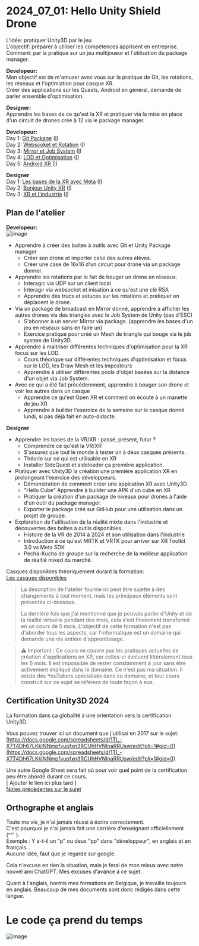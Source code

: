 # 2024_07_01: Hello Unity Shield Drone

L'idée: pratiquer Unity3D par le jeu  
L'objectif: préparer à utiliser les compétences apprisent en entreprise.  
Comment: par la pratique sur un jeu multijoueur et l'utilisation du package manager.  


**Developeur:**  
Mon objectif est de m'amuser avec vous sur la pratique de Git, les rotations, les réseaux et l'optimiation pour casque XR.  
Créer des applications sur les Quests, Android en général, demande de parler ensemble d'optimisation.  

**Designer:**  
Apprendre les bases de ce qu'est la XR et pratiquer via la mise en place d'un circuit de drones créé à 12 via le package manager.  

**Developeur:**    
Day 1: [Git Package](WorkshopPerDay/2024_07_01.md)  ([I](https://github.com/EloiStree/2024_07_01_HelloUnityShieldDrone/issues/2))  
Day 2: [Webscoket et Rotation](WorkshopPerDay/2024_07_02.md)   ([I](https://github.com/EloiStree/2024_07_01_HelloUnityShieldDrone/issues/3))  
Day 3: [Mirror et Job System](WorkshopPerDay/2024_07_03.md)  ([I](https://github.com/EloiStree/2024_07_01_HelloUnityShieldDrone/issues/4))    
Day 4: [LOD et Optimisation](WorkshopPerDay/2024_07_04.md)  ([I](https://github.com/EloiStree/2024_07_01_HelloUnityShieldDrone/issues/5))  
Day 5: [Android XR ](WorkshopPerDay/2024_07_05.md)  ([I](https://github.com/EloiStree/2024_07_01_HelloUnityShieldDrone/issues/6))  

**Designer**  
Day 1: [Les bases de la XR avec Meta](WorkshopPerDay/2024_07_16.md)  ([I](https://github.com/EloiStree/2024_07_01_HelloUnityShieldDrone/issues/7))  
Day 2: [Bonjour Unity XR](WorkshopPerDay/2024_07_17.md)  ([I](https://github.com/EloiStree/2024_07_01_HelloUnityShieldDrone/issues/8))  
Day 3: [XR et l'industrie](WorkshopPerDay/2024_07_18.md)  ([I](https://github.com/EloiStree/2024_07_01_HelloUnityShieldDrone/issues/9))  


## Plan de l'atelier
  
**Developeur:**  
![image](https://github.com/EloiStree/2024_07_01_HelloUnityShieldDrone/assets/20149493/1594a8ae-438c-4737-8c00-1310653dfc28)  

- Apprendre à créer des boites à outils avec Git et Unity Package manager
  - Créer son drone et importer celui des autres élèves.
  - Créer une case de 16x16 d'un circuit pour drone via un package donner.
- Apprendre les rotations par le fait de bouger un drone en réseaux.
  - Interagic via UDP sur un client local
  - Interagir via websocket et inisation à ce qu'est une clé RSA
  - Apprendre des trucs et astuces sur les rotations et pratiquer en déplacent le drone.
- Via un package de broadcast en Mirror donné, apprendre à afficher les autres drones via des triangles avec le Job System de Unity (pas d'ESC)
  - S'abonner à un server Mirror via package. (apprendre les bases d'un jeu en réseaux sans en faire un)
  - Exercice pratique pour créé un Mesh de triangle qui bouge via le job system de Unity3D.
- Apprendre à maitriser différentes techniques d'optimisation pour la XR focus sur les LOD.
  - Cours théorique sur différentes techniques d'optimisation et focus sur le LOD, les Draw Mesh et les imposteurs
  - Apprendre à utiliser différentes pools d'objet basées sur la distance d'un objet via Job System.
- Avec ce qui a été fait précédemment, apprendre à bouger son drone et voir les autres dans un casque 
  - Apprendre ce qu'est Open XR et comment on écoute à un manette de jeu XR
  - Apprendre à builder l'exercice de la semaine sur le casque donné lundi, si pas déjà fait en auto-didacte.


**Designer**  
- Apprendre les bases de la VR/XR : passé, présent, futur ?
  - Comprendre ce qu'est la VR/XR
  - S'assurez que tout le monde à tester un à deux casques présents.
  - Théorie sur ce qui est utilisable en XR 
  - Installer SideQuest et sideloader ça première application. 
- Pratiquer avec Unity3D la création une première application XR en prolongeant l'exercice des développeurs.
  - Démonstration de comment créer une appication XR avec Unity3D
  - "Hello Cube" Apprendre à builder une APK d'un cube en XR
  - Pratiquer la création d'un package de niveaux pour drones à l'aide d'un outil du package manager.
  - Exporter le package créé  sur GitHub pour une utilisation dans un projet de groupe.
- Exploration de l'utilisation de la réalité mixte dans l'industrie et découvertes des boîtes à outils disponibles.
  - Histoire de la VR de 2014 à 2024 et son utilisation dans l'industrie
  - Introduction à ce qu'est MRTK et VRTK pour arriver sur XR Toolkit 3.0 vs Meta SDK
  - Pecha-Kucha de groupe sur la recherche de la meilleur application de réaltié mixed du marché.


Casques disponibles théoriquement durant la formation:  
[Les casques disponibles](https://github.com/EloiStree/2024_07_01_HelloUnityShieldDrone/issues/10)  

> La description de l'atelier fournie ici peut être sujette à des changements à tout moment, mais les principaux éléments sont présentés ci-dessous.
> 
> La dernière fois que j'ai mentionné que je pouvais parler d'Unity et de la réalité virtuelle pendant des mois, cela s'est finalement transformé en un cours de 5 mois. L'objectif de cette formation n'est pas 
 d'aborder tous les aspects, car l'informatique est un domaine qui demande une vie entière d'apprentissage.

> ⚠️ Important : Ce cours ne couvre pas les pratiques actuelles de création d'applications en XR, car celles-ci évoluent littéralement tous les 6 mois. Il est impossible de rester constamment à jour sans être activement impliqué dans le domaine. Ce n'est pas ma situation. Il existe des YouTubers spécialisés dans ce domaine, et tout cours construit sur ce sujet se référera de toute façon à eux.

## Certification Unity3D 2024  
  
La formation dans ça globalité à une orientation vers la certification Unity3D.  
  
Vous pouvez trouver ici un document que j'utilisai en 2017 sur le sujet:  
[https://docs.google.com/spreadsheets/d/1TI_-X7T4Dh67LKkINNmpfvuofxn3RCUhHVNInaRRUsw/edit?pli=1#gid=0](https://docs.google.com/spreadsheets/d/1TI_-X7T4Dh67LKkINNmpfvuofxn3RCUhHVNInaRRUsw/edit?pli=1#gid=0)  
  
Une autre Google Sheet sera fait où pour voir quel point de la certification peu être abordé durant ce cours.  
[ Ajouter le lien ici plus tard ]  
[Notes précédentes sur le sujet](https://github.com/EloiStree/HelloUnity/wiki/TF%23024)  


## Orthographe et anglais

Toute ma vie, je n'ai jamais réussi à écrire correctement.   
C'est pourquoi je n'ai jamais fait une carrière d'enseignant officiellement (^^' ).  
Exemple : Y a-t-il un "p" ou deux "pp" dans "développeur", en anglais et en français...  
Aucune idée, faut que je regarde sur google.  

Cela n'excuse en rien la situation, mais je ferai de mon mieux avec notre nouvel ami ChatGPT. 
Mes excuses d'avance à ce sujet.

Quant à l'anglais, hormis mes formations en Belgique, je travaille toujours en anglais.
Beaucoup de mes documents sont donc rédigés dans cette langue. 


# Le code ça prend du temps
![image](https://github.com/EloiStree/2024_07_01_HelloUnityShieldDrone/assets/20149493/05f5c159-1f51-4810-ab8e-6fe85af7cc32)
